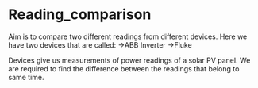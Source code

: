 # Reading_comparison
Aim is to compare two different readings from different devices. Here we have two devices that are called:
->ABB Inverter
->Fluke

Devices give us measurements of power readings of a solar PV panel. We are required to find the difference between the readings that belong to same time.
